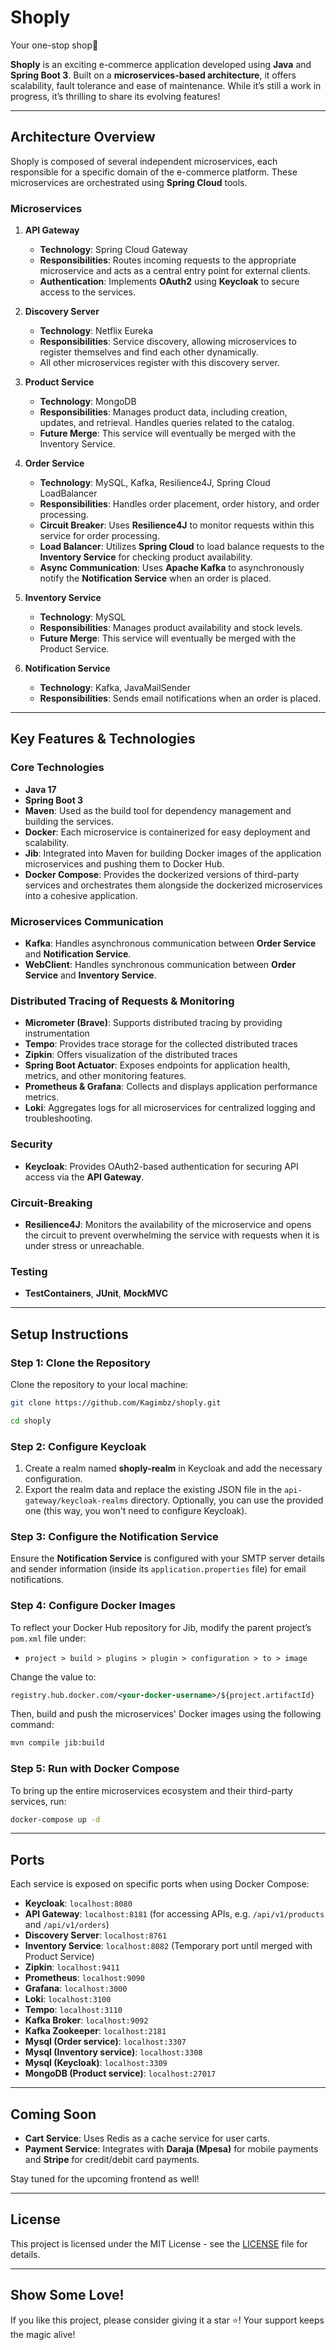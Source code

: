 # Shoply

Your one-stop shop🛒

**Shoply** is an exciting e-commerce application developed using **Java** and **Spring Boot 3**. Built on a **microservices-based architecture**, it offers scalability, fault tolerance and ease of maintenance. While it’s still a work in progress, it’s thrilling to share its evolving features!

---

## Architecture Overview

Shoply is composed of several independent microservices, each responsible for a specific domain of the e-commerce platform. These microservices are orchestrated using **Spring Cloud** tools.

### Microservices

1. **API Gateway**
   - **Technology**: Spring Cloud Gateway
   - **Responsibilities**: Routes incoming requests to the appropriate microservice and acts as a central entry point for external clients.
   - **Authentication**: Implements **OAuth2** using **Keycloak** to secure access to the services.

2. **Discovery Server**
   - **Technology**: Netflix Eureka
   - **Responsibilities**: Service discovery, allowing microservices to register themselves and find each other dynamically.
   - All other microservices register with this discovery server.

3. **Product Service**
   - **Technology**: MongoDB
   - **Responsibilities**: Manages product data, including creation, updates, and retrieval. Handles queries related to the catalog.
   - **Future Merge**: This service will eventually be merged with the Inventory Service.

4. **Order Service**
   - **Technology**: MySQL, Kafka, Resilience4J, Spring Cloud LoadBalancer
   - **Responsibilities**: Handles order placement, order history, and order processing.
   - **Circuit Breaker**: Uses **Resilience4J** to monitor requests within this service for order processing.
   - **Load Balancer**: Utilizes **Spring Cloud** to load balance requests to the **Inventory Service** for checking product availability.
   - **Async Communication**: Uses **Apache Kafka** to asynchronously notify the **Notification Service** when an order is placed.

5. **Inventory Service**
   - **Technology**: MySQL
   - **Responsibilities**: Manages product availability and stock levels.
   - **Future Merge**: This service will eventually be merged with the Product Service.

6. **Notification Service**
   - **Technology**: Kafka, JavaMailSender
   - **Responsibilities**: Sends email notifications when an order is placed.

---

## Key Features & Technologies

### Core Technologies
- **Java 17**
- **Spring Boot 3**
- **Maven**: Used as the build tool for dependency management and building the services.
- **Docker**: Each microservice is containerized for easy deployment and scalability.
- **Jib**: Integrated into Maven for building Docker images of the application microservices and pushing them to Docker Hub.
- **Docker Compose**: Provides the dockerized versions of third-party services and orchestrates them alongside the dockerized microservices into a cohesive application.

### Microservices Communication
- **Kafka**: Handles asynchronous communication between **Order Service** and **Notification Service**.
- **WebClient**: Handles synchronous communication between **Order Service** and **Inventory Service**.

### Distributed Tracing of Requests & Monitoring
- **Micrometer (Brave)**: Supports distributed tracing by providing instrumentation
- **Tempo**: Provides trace storage for the collected distributed traces
- **Zipkin**: Offers visualization of the distributed traces
- **Spring Boot Actuator**: Exposes endpoints for application health, metrics, and other monitoring features.
- **Prometheus & Grafana**: Collects and displays application performance metrics.
- **Loki**: Aggregates logs for all microservices for centralized logging and troubleshooting.

### Security
- **Keycloak**: Provides OAuth2-based authentication for securing API access via the **API Gateway**.

### Circuit-Breaking
- **Resilience4J**: Monitors the availability of the microservice and opens the circuit to prevent overwhelming the service with requests when it is under stress or unreachable.

### Testing
- **TestContainers**, **JUnit**, **MockMVC**

---

## Setup Instructions

### Step 1: Clone the Repository
Clone the repository to your local machine:

```bash
git clone https://github.com/Kagimbz/shoply.git
```
```bash
cd shoply
```

### Step 2: Configure Keycloak
1. Create a realm named **shoply-realm** in Keycloak and add the necessary configuration.
2. Export the realm data and replace the existing JSON file in the `api-gateway/keycloak-realms` directory. Optionally, you can use the provided one (this way, you won't need to configure Keycloak).

### Step 3: Configure the Notification Service
Ensure the **Notification Service** is configured with your SMTP server details and sender information (inside its `application.properties` file) for email notifications.

### Step 4: Configure Docker Images
To reflect your Docker Hub repository for Jib, modify the parent project’s `pom.xml` file under:
- `project > build > plugins > plugin > configuration > to > image`

Change the value to:

```xml
registry.hub.docker.com/<your-docker-username>/${project.artifactId}
```
Then, build and push the microservices' Docker images using the following command:

```bash
mvn compile jib:build
```

### Step 5: Run with Docker Compose
To bring up the entire microservices ecosystem and their third-party services, run:

```bash
docker-compose up -d
```

---

## Ports
Each service is exposed on specific ports when using Docker Compose:

- **Keycloak**: `localhost:8080`
- **API Gateway**: `localhost:8181` (for accessing APIs, e.g. `/api/v1/products` and `/api/v1/orders`)
- **Discovery Server**: `localhost:8761`
- **Inventory Service**: `localhost:8082` (Temporary port until merged with Product Service)
- **Zipkin**: `localhost:9411`
- **Prometheus**: `localhost:9090`
- **Grafana**: `localhost:3000`
- **Loki**: `localhost:3100`
- **Tempo**: `localhost:3110`
- **Kafka Broker**: `localhost:9092`
- **Kafka Zookeeper**: `localhost:2181`
- **Mysql (Order service)**: `localhost:3307`
- **Mysql (Inventory service)**: `localhost:3308`
- **Mysql (Keycloak)**: `localhost:3309`
- **MongoDB (Product service)**: `localhost:27017`

---

## Coming Soon
- **Cart Service**: Uses Redis as a cache service for user carts.
- **Payment Service**: Integrates with **Daraja (Mpesa)** for mobile payments and **Stripe** for credit/debit card payments.
  
Stay tuned for the upcoming frontend as well!

---

## License
This project is licensed under the MIT License - see the [LICENSE](LICENSE) file for details.

---

## Show Some Love!
If you like this project, please consider giving it a star ⭐! Your support keeps the magic alive!
